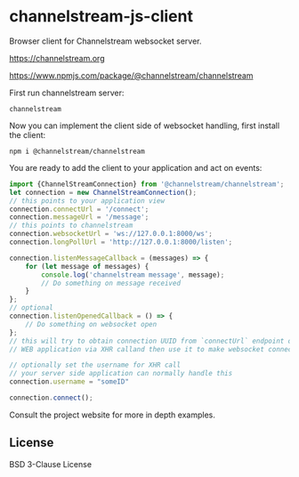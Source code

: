# channelstream-js-client

Browser client for Channelstream websocket server.

https://channelstream.org

https://www.npmjs.com/package/@channelstream/channelstream

First run channelstream server:
    
    channelstream

Now you can implement the client side of websocket handling, first install the client:

    npm i @channelstream/channelstream  

You are ready to add the client to your application and act on events:

```javascript
import {ChannelStreamConnection} from '@channelstream/channelstream';
let connection = new ChannelStreamConnection();
// this points to your application view
connection.connectUrl = '/connect';
connection.messageUrl = '/message';
// this points to channelstream
connection.websocketUrl = 'ws://127.0.0.1:8000/ws';
connection.longPollUrl = 'http://127.0.0.1:8000/listen';

connection.listenMessageCallback = (messages) => {
    for (let message of messages) {
        console.log('channelstream message', message);
        // Do something on message received
    }
};
// optional
connection.listenOpenedCallback = () => {
    // Do something on websocket open
};
// this will try to obtain connection UUID from `connectUrl` endpoint of your 
// WEB application via XHR calland then use it to make websocket connection

// optionally set the username for XHR call
// your server side application can normally handle this
connection.username = "someID"

connection.connect();
```

Consult the project website for more in depth examples.

## License

BSD 3-Clause License
